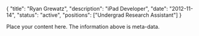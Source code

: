 {
	"title": "Ryan Grewatz",
	"description": "iPad Developer",
	"date": "2012-11-14",
	"status": "active",
	"positions": ["Undergrad Research Assistant"]
}

Place your content here. The information above is meta-data.
